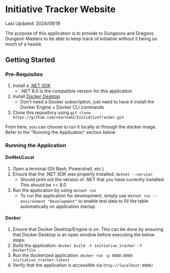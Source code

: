 # Initiative Tracker Website
Last Updated: 2024/09/19

The purpose of this application is to provide to Dungeons and Dragons Dungeon Masters to be able to keep track of initiative without it being so much of a hassle. 

## Getting Started

### Pre-Requisites

1. Install a [.NET SDK](https://dotnet.microsoft.com/en-us/download)
	- .NET 8.0 is the compatible version for this application
2. Install [Docker Desktop](https://www.docker.com/products/docker-desktop/)
	- Don't need a Docker subscription, just need to have it install the Docker Engine + Docker CLI commands
3. Clone this repository using `git clone https://github.com/nearnum2/InitiativeTracker.git`

From here, you can choose to run it locally or through the docker image. Refer to the "Running the Application" section below 

### Running the Application

#### DotNet/Local

1. Open a terminal (Git Bash, Powershell, etc.)
2. Ensure that the .NET SDK was properly installed: `dotnet --version`
	- Should print out the version of .NET that you have currently installed. This should be >= 8.0
3. Run the application by using `dotnet run`
	- To run the application for development, simply use `dotnet run --environment "Development"` to enable test data to fill the table automatically on 
	application startup 

#### Docker

1. Ensure that Docker Desktop/Engine is on. This can be done by ensuring that Docker Desktop is an open window before executing the below steps.
2. Build the application: `docker build -t initiative_tracker -f Dockerfile .` 
3. Run the dockerized application: `docker run -p 8080:8080 initiative_tracker:latest`
4. Verify that the application is accessible via `http://localhost:8080/`
